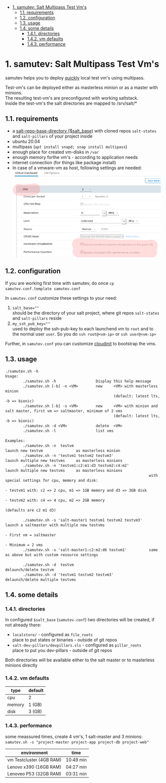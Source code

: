 <!-- TOC -->

- [1. samutev: Salt Multipass Test Vm's](#1-samutev-salt-multipass-test-vms)
    - [1.1. requirements](#11-requirements)
    - [1.2. configuration](#12-configuration)
    - [1.3. usage](#13-usage)
    - [1.4. some details](#14-some-details)
        - [1.4.1. directories](#141-directories)
        - [1.4.2. vm defaults](#142-vm-defaults)
        - [1.4.3. performance](#143-performance)

<!-- /TOC -->

# 1. samutev: Salt Multipass Test Vm's

samutev helps you to deploy [quickly](#143-performance) local test vm's using multipass.

Test-vm's can be deployed either as masterless minion or as a master with minions.  
The resulting test-vm's are preconfigured with working saltstack.  
Inside the test-vm's the salt directories are mapped to /srv/salt/*  

## 1.1. requirements
- a [salt-repo-base-directory ($salt_base)](#12-configuration) with cloned repos `salt-states` and `salt-pillars` of your project inside
- ubuntu 20.04
- multipass (`apt install snapd; snap install multipass`)
- enough place for created vm-disks in `/var`
- enough memory forthe vm's - according to application needs
- internet connection (for things like package install)  
- In case of a vmware-vm as host, following settings are needed:  
  ![settings vmware-vm](images/vmware_setting.png)

## 1.2. configuration

If you are working first time with samutev, do once `cp samutev.conf.template samutev.conf`

In `samutev.conf` customize these settings to your need:
1. `salt_base=""`  
should be the directory of your salt project, where git repos `salt-states` and `salt-pillars` reside
2. `my_ssh_pub_key=""`   
used to deploy the ssh-pub-key to each launchend vm to `root` and to the normal user `user`. So you do `ssh root@<vm-ip>` or `ssh user@<vm-ip>`

Further, in `samutev.conf` you can customize [cloudinit](https://cloudinit.readthedocs.io/en/latest/) to bootstrap the vms.


## 1.3. usage
```
./samutev.sh -h
Usage:
        ./samutev.sh -h                  Display this help message
        ./samutev.sh [-b] -n <VM>        new     <VM> with masterless minion
                                                 (default: latest lts, -b => bionic)
        ./samutev.sh [-b] -s <VM>        new     <VM> with minion and salt master, first vm => saltmaster, minimum of 2 vms
                                                 (default: latest lts, -b => bionic)
        ./samutev.sh -d <VM>             delete  <VM>
        ./samutev.sh -l                  list vms

Examples:
        ./samutev.sh -n  testvm                                  launch new testvm               as masterless minion
        ./samutev.sh -n 'testvm1 testvm2 testvm3'                launch multiple new testvms     as masterless minions
        ./samutev.sh -n 'testvm1:c2:m1:d3 testvm2:c4:m2'         launch multiple new testvms     as masterless minions
                                                                 with special settings for cpu, memory and disk:
                                                                         - testvm1 with: c2 => 2 cpu, m1 => 1GB memory and d3 => 3GB disk
                                                                         - testvm2 with: c4 => 4 cpu, m2 => 2GB memory
                                                                           (defaults are c2 m1 d3)

        ./samutev.sh -s 'salt-master1 testvm1 testvm2 testvm3'   launch a saltmaster with multiple new testvms
                                                                         - First vm = saltmaster
                                                                         - Minimum = 2 vms
        ./samutev.sh -s 'salt-master1:c2:m2:d6 testvm1'          same as above but with custom resource settings

        ./samutev.sh -d  testvm                                  delaunch/delete testvm
        ./samutev.sh -d 'testvm1 testvm2 testvm3'                delaunch/delete multiple testvms

```

## 1.4. some details

### 1.4.1. directories
In configured `$salt_base` (`samutev.conf`) two directories will be created, if not already there:
- `localstore/`  -   configured as `file_roots`  
   place to put states or binaries - outside of git repos
- `salt-dev-pillars/devpillars.sls`  -    configured as `pillar_roots`  
   place to put you dev-pillars - outside of git repos

Both directories will be available either to the salt master or to masterless minions directly

### 1.4.2. vm defaults

type | default
-----|--------
cpu | 2
memory | 1 (GB)
disk | 3 (GB)

### 1.4.3. performance
some meassured times, create 4 vm's, 1 salt-master and 3 minions:  
`samutev.sh -s "project-master project-app project-db project-web"`  

environment | time
------------|------
vm Testcluster (4GB RAM)| 10:49 min
Lenovo x390 (16GB RAM)| 04:27 min
Lenoveo P53 (32GB RAM)| 03:31 min
